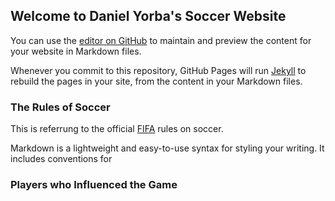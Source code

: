 ## Welcome to Daniel Yorba's Soccer Website

You can use the [editor on GitHub](https://github.com/DanielYorba/Soccer-The-Beautiful-Game/edit/main/README.md) to maintain and preview the content for your website in Markdown files.

Whenever you commit to this repository, GitHub Pages will run [Jekyll](https://jekyllrb.com/) to rebuild the pages in your site, from the content in your Markdown files.

### The Rules of Soccer
This is referrung to the official [FIFA](https://img.fifa.com/image/upload/datdz0pms85gbnqy4j3k.pdf) rules on soccer. 

Markdown is a lightweight and easy-to-use syntax for styling your writing. It includes conventions for

### Players who Influenced the Game



